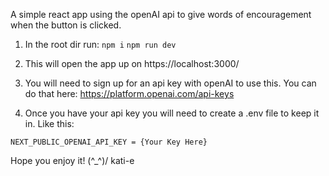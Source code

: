 A simple react app using the openAI api to give words of encouragement when the button is clicked.

1. In the root dir run:
```npm i```
```npm run dev```

2. This will open the app up on https://localhost:3000/

3. You will need to sign up for an api key with openAI to use this. You can do that here: https://platform.openai.com/api-keys

4. Once you have your api key you will need to create a .env file to keep it in. Like this:

``` NEXT_PUBLIC_OPENAI_API_KEY = {Your Key Here} ```

Hope you enjoy it! \(^_^)/
kati-e
